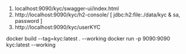 


1.  localhost:9090/kyc/swagger-ui/index.html
2.  http://localhost:9090/kyc/h2-console/   [  jdbc:h2:file:./data/kyc & sa, password ]
3.  http://localhost:9090/kyc/userKYC


docker build --tag=kyc:latest .         --working
docker run -p 9090:9090 kyc:latest      --working

